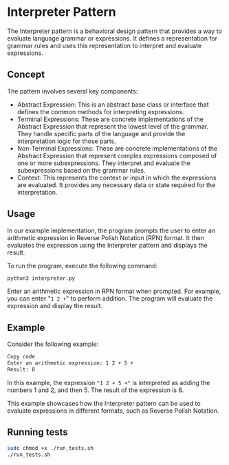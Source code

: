 # Interpreter Pattern

The Interpreter pattern is a behavioral design pattern that provides a way to evaluate language grammar or expressions. It defines a representation for grammar rules and uses this representation to interpret and evaluate expressions.

## Concept

The pattern involves several key components:

- Abstract Expression: This is an abstract base class or interface that defines the common methods for interpreting expressions.
- Terminal Expressions: These are concrete implementations of the Abstract Expression that represent the lowest level of the grammar. They handle specific parts of the language and provide the interpretation logic for those parts.
- Non-Terminal Expressions: These are concrete implementations of the Abstract Expression that represent complex expressions composed of one or more subexpressions. They interpret and evaluate the subexpressions based on the grammar rules.
- Context: This represents the context or input in which the expressions are evaluated. It provides any necessary data or state required for the interpretation.

## Usage

In our example implementation, the program prompts the user to enter an arithmetic expression in Reverse Polish Notation (RPN) format. It then evaluates the expression using the Interpreter pattern and displays the result.

To run the program, execute the following command:

```bash
python3 interpreter.py
```

Enter an arithmetic expression in RPN format when prompted. For example, you can enter "`1 2 +`" to perform addition. The program will evaluate the expression and display the result.

## Example

Consider the following example:

```bash
Copy code
Enter an arithmetic expression: 1 2 + 5 +
Result: 8
```

In this example, the expression `"1 2 + 5 +"` is interpreted as adding the numbers 1 and 2, and then 5. The result of the expression is 8.

This example showcases how the Interpreter pattern can be used to evaluate expressions in different formats, such as Reverse Polish Notation.

## Running tests

```bash
sudo chmod +x ./run_tests.sh
./run_tests.sh
```